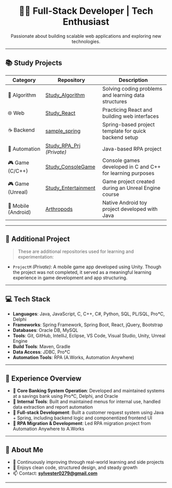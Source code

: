 <h1 align="center">👨‍💻 Full-Stack Developer | Tech Enthusiast</h1>
<p align="center">
  Passionate about building scalable web applications and exploring new technologies.
</p>

---

## 📚 Study Projects

| Category | Repository | Description |
|----------|------------|-------------|
| 🔢 Algorithm | [Study_Algorithm](https://github.com/sylvester127/Study_Algorithm) | Solving coding problems and learning data structures |
| 🌐 Web | [Study_React](https://github.com/sylvester127/Study_React) | Practicing React and building web interfaces |
| ☕ Backend | [sample_spring](https://github.com/sylvester127/sample_spring) | Spring-based project template for quick backend setup |
| 🤖 Automation | [Study_RPA_Prj](https://github.com/sylvester127/Study_RPA_Prj) *(Private)* | Java-based RPA project |
| 🎮 Game (C/C++) | [Study_ConsoleGame](https://github.com/sylvester127/Study_ConsoleGame) | Console games developed in C and C++ for learning purposes |
| 🎮 Game (Unreal) | [Study_Entertainment](https://github.com/sylvester127/Study_Entertainment) | Game project created during an Unreal Engine course |
| 📱 Mobile (Android) | [Arthropods](https://github.com/sylvester127/Arthropods) | Native Android toy project developed with Java |


---

## 🧪 Additional Project

> These are additional repositories used for learning and experimentation:

- `ProjectM` *(Private)*: A mobile game app developed using Unity. Though the project was not completed, it served as a meaningful learning experience in game development and app structuring.

---

## 💻 Tech Stack

- **Languages**: Java, JavaScript, C, C++, C#, Python, SQL, PL/SQL, Pro*C, Delphi
- **Frameworks**: Spring Framework, Spring Boot, React, jQuery, Bootstrap
- **Databases**: Oracle DB, MySQL
- **Tools**: Git, GitHub, IntelliJ, Eclipse, VS Code, Visual Studio, Unity, Unreal Engine
- **Build Tools**: Maven, Gradle
- **Data Access**: JDBC, Pro*C
- **Automation Tools**: RPA (A.Works, Automation Anywhere)

---

## 💼 Experience Overview

- 🏦 **Core Banking System Operation**: Developed and maintained systems at a savings bank using Pro\*C, Delphi, and Oracle  
- 🧾 **Internal Tools**: Built and maintained menus for internal use, handled data extraction and report automation  
- 🧰 **Full-stack Development**: Built a customer request system using Java + Spring, including backend logic and componentized frontend UI
- 🤖 **RPA Migration & Development**: Led RPA migration project from Automation Anywhere to A.Works

---

## 🚀 About Me

- 🎯 Continuously improving through real-world learning and side projects
- 💬 Enjoys clean code, structured design, and steady growth
- 📫 Contact: **sylvester0279@gmail.com**

---

